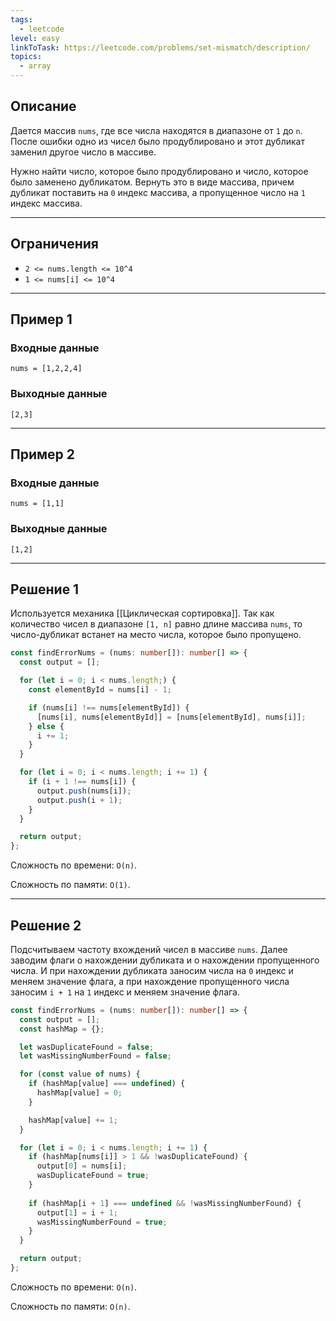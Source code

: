 ```yaml
---
tags:
  - leetcode
level: easy
linkToTask: https://leetcode.com/problems/set-mismatch/description/
topics:
  - array
---
```

## Описание

Дается массив `nums`, где все числа находятся в диапазоне от `1` до `n`. После ошибки одно из чисел было продублировано и этот дубликат заменил другое число в массиве.

Нужно найти число, которое было продублировано и число, которое было заменено дубликатом. Вернуть это в виде массива, причем дубликат поставить на `0` индекс массива, а пропущенное число на `1` индекс массива.

---
## Ограничения

- `2 <= nums.length <= 10^4`
- `1 <= nums[i] <= 10^4`

---
## Пример 1

### Входные данные

```
nums = [1,2,2,4]
```
### Выходные данные

```
[2,3]
```

---
## Пример 2

### Входные данные

```
nums = [1,1]
```
### Выходные данные

```
[1,2]
```

---
## Решение 1

Используется механика [[Циклическая сортировка]]. Так как количество чисел в диапазоне `[1, n]` равно длине массива `nums`, то число-дубликат встанет на место числа, которое было пропущено.

```typescript
const findErrorNums = (nums: number[]): number[] => {
  const output = [];

  for (let i = 0; i < nums.length;) {
    const elementById = nums[i] - 1;

    if (nums[i] !== nums[elementById]) {
      [nums[i], nums[elementById]] = [nums[elementById], nums[i]];
    } else {
      i += 1;
    }
  }

  for (let i = 0; i < nums.length; i += 1) {
    if (i + 1 !== nums[i]) {
      output.push(nums[i]);
      output.push(i + 1);
    }
  }

  return output;
};
```

Сложность по времени: `O(n)`.

Сложность по памяти: `O(1)`.

---
## Решение 2

Подсчитываем частоту вхождений чисел в массиве `nums`. Далее заводим флаги о нахождении дубликата и о нахождении пропущенного числа. И при нахождении дубликата заносим числа на `0` индекс и меняем значение флага, а при нахождение пропущенного числа заносим `i + 1` на `1` индекс и меняем значение флага.

```typescript
const findErrorNums = (nums: number[]): number[] => {
  const output = [];
  const hashMap = {};

  let wasDuplicateFound = false;
  let wasMissingNumberFound = false;

  for (const value of nums) {
    if (hashMap[value] === undefined) {
      hashMap[value] = 0;
    }

    hashMap[value] += 1;
  }

  for (let i = 0; i < nums.length; i += 1) {
    if (hashMap[nums[i]] > 1 && !wasDuplicateFound) {
      output[0] = nums[i];
      wasDuplicateFound = true;
    } 
    
    if (hashMap[i + 1] === undefined && !wasMissingNumberFound) {
      output[1] = i + 1;
      wasMissingNumberFound = true;
    }
  }

  return output;
};
```

Сложность по времени: `O(n)`.

Сложность по памяти: `O(n)`.
